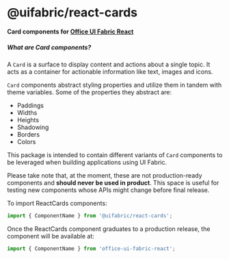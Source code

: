 # @uifabric/react-cards

**Card components for [Office UI Fabric React](http://dev.microsoft.com/fabric)**

##### What are Card components?

A `Card` is a surface to display content and actions about a single topic. It acts as a container for actionable information like text, images and icons.

`Card` components abstract styling properties and utilize them in tandem with theme variables. Some of the properties they abstract are:

- Paddings
- Widths
- Heights
- Shadowing
- Borders
- Colors

This package is intended to contain different variants of `Card` components to be leveraged when building applications using UI Fabric.

Please take note that, at the moment, these are not production-ready components and **should never be used in product**. This space is useful for testing new components whose APIs might change before final release.

To import ReactCards components:

```js
import { ComponentName } from '@uifabric/react-cards';
```

Once the ReactCards component graduates to a production release, the component will be available at:

```js
import { ComponentName } from 'office-ui-fabric-react';
```
